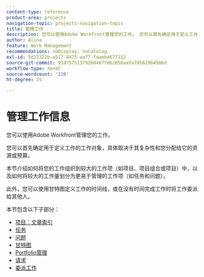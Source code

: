 ```yaml
---
content-type: reference
product-area: projects
navigation-topic: projects-navigation-topic
title: 管理工作
description: 您可以使用Adobe Workfront管理您的工作。 您可以首先确定用于定义工作的工作对象，具体取决于其复杂性和您分配给它的资源或预算。 本节介绍如何将您的工作组织到较大的工作项（如项目、项目组合或项目）中，以及如何将较大的工作量划分为更易于管理的工作项（如任务和问题）。 此外，您可以使用甘特图定义工作的时间线，或在没有时间完成工作时将工作委派给其他人。
author: Alina
feature: Work Management
recommendations: noDisplay, noCatalog
exl-id: 5d17322b-e517-4475-aa77-faaeb4677152
source-git-commit: 91d757513792604677d6285baafa795629b4506d
workflow-type: tm+mt
source-wordcount: '220'
ht-degree: 1%

---
```


# 管理工作信息

您可以使用Adobe Workfront管理您的工作。

您可以首先确定用于定义工作的工作对象，具体取决于其复杂性和您分配给它的资源或预算。

本节介绍如何将您的工作组织到较大的工作项（如项目、项目组合或项目）中，以及如何将较大的工作量划分为更易于管理的工作项（如任务和问题）。

此外，您可以使用甘特图定义工作的时间线，或在没有时间完成工作时将工作委派给其他人。

本节包含以下子部分：

* [项目：文章索引](../manage-work/projects/projects-overview.md)
* [任务](../manage-work/tasks/tasks-overview.md)
* [问题](../manage-work/issues/issues-overview.md)
* [甘特图](../manage-work/gantt-chart/the-gantt-chart.md)
* [Portfolio管理](../manage-work/portfolios/portfolio-management-overview.md)
* [请求](../manage-work/requests/requests-overview.md)
* [委派工作](../manage-work/delegate-work/delegate-work.md)
